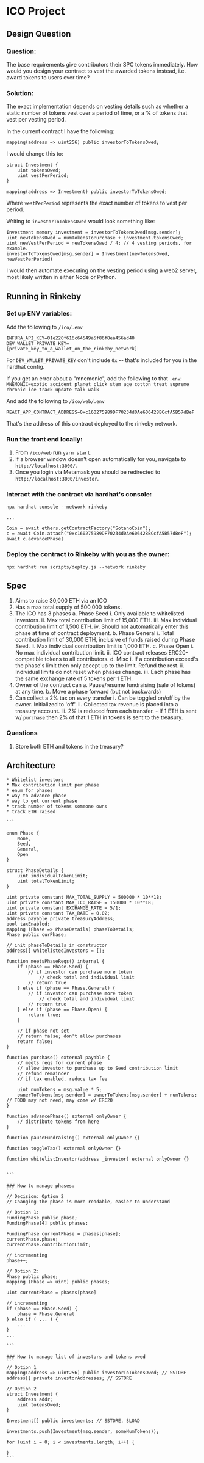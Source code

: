# ICO Project

## Design Question
### Question:
The base requirements give contributors their SPC tokens immediately. How would you design your contract to vest the awarded tokens instead, i.e. award tokens to users over time?

### Solution:
The exact implementation depends on vesting details such as whether a static number of tokens vest over a period of time, or a % of tokens that vest per vesting period.

In the current contract I have the following:
```
mapping(address => uint256) public investorToTokensOwed;
```

I would change this to:
```
struct Investment {
    uint tokensOwed;
    uint vestPerPeriod;
}

mapping(address => Investment) public investorToTokensOwed;
```

Where `vestPerPeriod` represents the exact number of tokens to vest per period.

Writing to `investorToTokensOwed` would look something like:
```
Investment memory investment = investorToTokensOwed[msg.sender];
uint newTokensOwed = numTokensToPurchase + investment.tokensOwed;
uint newVestPerPeriod = newTokensOwed / 4; // 4 vesting periods, for example.
investorToTokensOwed[msg.sender] = Investment(newTokensOwed, newVestPerPeriod)
```

I would then automate executing on the vesting period using a web2 server, most likely written in either Node or Python.


## Running in Rinkeby
### Set up ENV variables:
Add the following to `/ico/.env`
```
INFURA_API_KEY=01e220f616c64549a5f86f8ea456ad40
DEV_WALLET_PRIVATE_KEY=[private_key_to_a_wallet_on_the_rinkeby_network]
```
For `DEV_WALLET_PRIVATE_KEY` don't include `0x` -- that's included for you in the hardhat config.

If you get an error about a "mnemonic", add the following to that `.env`:
`MNEMONIC=exotic accident planet click stem age cotton treat supreme chronic ice track update talk walk`

And add the following to `/ico/web/.env`
```
REACT_APP_CONTRACT_ADDRESS=0xc160275989DF70234d0Ae606428BCcfA5B57dBeF
```

That's the address of this contract deployed to the rinkeby network.

### Run the front end locally:
1. From `/ico/web` run `yarn start`.
2. If a browser window doesn't open automatically for you, navigate to `http://localhost:3000/`.
3. Once you login via Metamask you should be redirected to `http://localhost:3000/investor`.

### Interact with the contract via hardhat's console:
```
npx hardhat console --network rinkeby

...

Coin = await ethers.getContractFactory("SotanoCoin");
c = await Coin.attach("0xc160275989DF70234d0Ae606428BCcfA5B57dBeF");
await c.advancePhase(
```

### Deploy the contract to Rinkeby with you as the owner:
```
npx hardhat run scripts/deploy.js --network rinkeby
```


## Spec
1. Aims to raise 30,000 ETH via an ICO
2. Has a max total supply of 500,000 tokens.
3. The ICO has 3 phases
    a. Phase Seed
        i. Only available to whitelisted investors.
        ii. Max total contribution limit of 15,000 ETH.
        iii. Max individual contribution limit of 1,500 ETH.
        iv. Should not automatically enter this phase at time of contract deployment.
    b. Phase General
        i. Total contribution limit of 30,000 ETH, inclusive of funds raised during Phase Seed.
        ii. Max individual contribution limit is 1,000 ETH.
    c. Phase Open
        i. No max individual contribution limit.
        ii. ICO contract releases ERC20-compatible tokens to all contributors.
    d. Misc
        i. If a contribution exceed's the phase's limit then only accept up to the limit. Refund the rest.
        ii. Individual limits do not reset when phases change.
        iii. Each phase has the same exchange rate of 5 tokens per 1 ETH.
4. Owner of the contract can
    a. Pause/resume fundraising (sale of tokens) at any time.
    b. Move a phase forward (but not backwards)
5. Can collect a 2% tax on every transfer
    i. Can be toggled on/off by the owner. Initialized to 'off'.
    ii. Collected tax revenue is placed into a treasury account.
    iii. 2% is reduced from each transfer.
        - If 1 ETH is sent w/ `purchase` then 2% of that 1 ETH in tokens is sent to the treasury.


### Questions
1. Store both ETH and tokens in the treasury?

## Architecture
    * Whitelist investors
    * Max contribution limit per phase
    * enum for phases
    * way to advance phase
    * way to get current phase
    * track number of tokens someone owns
    * track ETH raised

    ```
    
    enum Phase {
        None,
        Seed,
        General,
        Open
    }

    struct PhaseDetails {
        uint individualTokenLimit;
        uint totalTokenLimit;
    }

    uint private constant MAX_TOTAL_SUPPLY = 500000 * 10**18;
    uint private constant MAX_ICO_RAISE = 150000 * 10**18;
    uint private constant EXCHANGE_RATE = 5/1;
    uint private constant TAX_RATE = 0.02;
    address payable private treasuryAddress;
    bool taxEnabled;
    mapping (Phase => PhaseDetails) phaseToDetails;
    Phase public curPhase;

    // init phaseToDetails in constructor   
    address[] whitelistedInvestors = [];

    function meetsPhaseReqs() internal {
        if (phase == Phase.Seed) {
            // if investor can purchase more token
                // check total and individual limit
            // return true
        } else if (phase == Phase.General) {
            // if investor can purchase more token
                // check total and individual limit
            // return true
        } else if (phase == Phase.Open) {
            return true;
        }

        // if phase not set
        // return false; don't allow purchases
        return false;
    }
    
    function purchase() external payable {
        // meets reqs for current phase
        // allow investor to purchase up to Seed contribution limit
        // refund remainder
        // if tax enabled, reduce tax fee

        uint numTokens = msg.value * 5;
        ownerToTokens[msg.sender] = ownerToTokens[msg.sender] + numTokens; // TODO may not need, may come w/ ERC20
    }

    function advancePhase() external onlyOwner {
        // distribute tokens from here
    }

    function pauseFundraising() external onlyOwner {}

    function toggleTax() external onlyOwner {}

    function whitelistInvestor(address _investor) external onlyOwner {}


    ```

    ### How to manage phases:
    ```
    // Decision: Option 2
    // Changing the phase is more readable, easier to understand

    // Option 1:
    FundingPhase public phase;
    FundingPhase[4] public phases;

    FundingPhase currentPhase = phases[phase];
    currentPhase.phase;
    currentPhase.contributionLimit;

    // incrementing
    phase++;

    // Option 2:
    Phase public phase;
    mapping (Phase => uint) public phases;

    uint currentPhase = phases[phase]

    // incrementing
    if (phase == Phase.Seed) {
        phase = Phase.General
    } else if ( ... ) {
        ...
    }
    ...

    ```

    ### How to manage list of investors and tokens owed
    ```
    // Option 1
    mapping(address => uint256) public investorToTokensOwed; // SSTORE
    address[] private investorAddresses; // SSTORE

    // Option 2
    struct Investment {
        address addr;
        uint tokensOwed;
    }

    Investment[] public investments; // SSTORE, SLOAD

    investments.push(Investment(msg.sender, someNumTokens));

    for (uint i = 0; i < investments.length; i++) {

    }
    ```